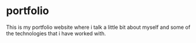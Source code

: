 # portfolio
This is my portfolio website where i talk a little bit about myself and some of the technologies that i have worked with.

